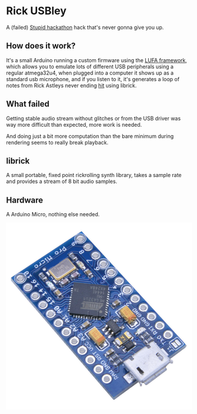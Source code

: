 # Rick USBley

A (failed) [Stupid hackathon](https://www.stupidhackathon.se/) hack that's never gonna give you up.


## How does it work?

It's a small Arduino running a custom firmware using the [LUFA framework](http://www.fourwalledcubicle.com/LUFA.php), which allows you to emulate lots of different USB peripherals using a regular atmega32u4, when plugged into a computer it shows up as a standard usb microphone, and if you listen to it, it's generates a loop of notes from Rick Astleys never ending [hit](https://www.youtube.com/watch?v=dQw4w9WgXcQ) using librick.


## What failed

Getting stable audio stream without glitches or from the USB driver was way more difficult than expected, more work is needed.

And doing just a bit more computation than the bare minimum during rendering seems to really break playback.


## librick

A small portable, fixed point rickrolling synth library, takes a sample rate and provides a stream of 8 bit audio samples.



## Hardware

A Arduino Micro, nothing else needed.

![Arduino Pro Micro](micro.jpg)

